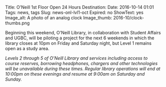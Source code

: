 Title: O'Neill 1st Floor Open 24 Hours
Destination:
Date: 2016-10-14 01:01 
Tags: news, tags 
Slug: news-onl-lvl1-oct 
Expired: no
ShowText: yes
Image_alt: A photo of an analog clock
Image_thumb: 2016-10/clock-thumbs.png

Beginning this weekend, O'Neill Library, in collaboration with Student Affairs and UGBC, will be piloting a project for the next 6 weekends in which the library closes at 10pm on Friday and Saturday night, but Level 1 remains open as a study area.

<em>Levels 2 through 5 of O'Neill Library and services including access to course reserves, borrowing headphones, chargers and other technologies will be unavailable during these times. Regular library operations will end at 10:00pm on these evenings and resume at 9:00am on Saturday and Sunday.</em>